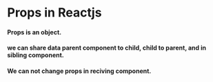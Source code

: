 # Props in Reactjs 
<h4>Props is an object.</h4>
<h4>we can share data parent component to child, child to parent, and in sibling component.</h2>
<h4>We can not change props in reciving component. </h4>

